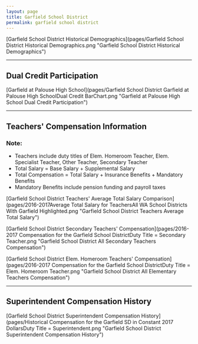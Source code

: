 ```yaml
---
layout: page
title: Garfield School District
permalink: garfield school district
---
```



[Garfield School District Historical Demographics](pages/Garfield School District Historical Demographics.png "Garfield School District Historical Demographics")

___

## Dual Credit Participation

[Garfield at Palouse High School](pages/Garfield School District Garfield at Palouse High SchoolDual Credit BarChart.png "Garfield at Palouse High School Dual Credit Participation")


___

## Teachers' Compensation Information
### Note:
- Teachers include duty titles of Elem. Homeroom Teacher, Elem. Specialist Teacher, Other Teacher, Secondary Teacher
- Total Salary = Base Salary + Supplemental Salary
- Total Compensation = Total Salary + Insurance Benefits + Mandatory Benefits
- Mandatory Benefits include pension funding and payroll taxes

[Garfield School District Teachers' Average Total Salary Comparison](pages/2016-2017Average Total Salary for TeachersAll WA School Districts With Garfield Highlighted.png "Garfield School District Teachers Average Total Salary")

[Garfield School District Secondary Teachers' Compensation](pages/2016-2017 Compensation for the Garfield School DistrictDuty Title = Secondary Teacher.png "Garfield School District All Secondary Teachers Compensation")

[Garfield School District Elem. Homeroom Teachers' Compensation](pages/2016-2017 Compensation for the Garfield School DistrictDuty Title = Elem. Homeroom Teacher.png "Garfield School District All Elementary Teachers Compensation")


___

## Superintendent Compensation History

[Garfield School District Superintendent Compensation History](pages/Historical Compensation for the Garfield SD in Constant 2017 DollarsDuty Title = Superintendent.png "Garfield School District Superintendent Compensation History")

